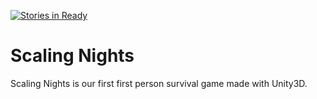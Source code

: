 [![Stories in Ready](https://badge.waffle.io/LovelyFatBearsStudio/Scaling-Nights.png?label=ready&title=Ready)](https://waffle.io/LovelyFatBearsStudio/Scaling-Nights)
# Scaling Nights
Scaling Nights is our first first person survival game made with Unity3D.
